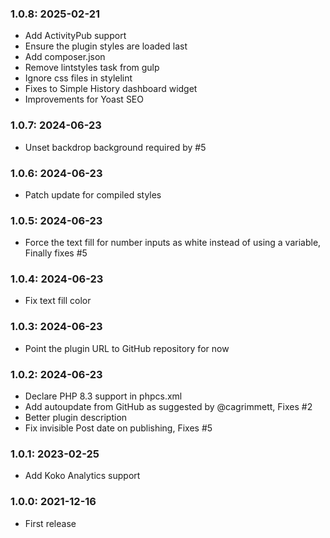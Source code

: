 ### 1.0.8: 2025-02-21

* Add ActivityPub support
* Ensure the plugin styles are loaded last
* Add composer.json
* Remove lintstyles task from gulp
* Ignore css files in stylelint
* Fixes to Simple History dashboard widget
* Improvements for Yoast SEO

### 1.0.7: 2024-06-23

* Unset backdrop background required by #5

### 1.0.6: 2024-06-23

* Patch update for compiled styles

### 1.0.5: 2024-06-23

* Force the text fill for number inputs as white instead of using a variable, Finally fixes #5

### 1.0.4: 2024-06-23

* Fix text fill color

### 1.0.3: 2024-06-23

* Point the plugin URL to GitHub repository for now

### 1.0.2: 2024-06-23

* Declare PHP 8.3 support in phpcs.xml
* Add autoupdate from GitHub as suggested by @cagrimmett, Fixes #2
* Better plugin description
* Fix invisible Post date on publishing, Fixes #5

### 1.0.1: 2023-02-25

* Add Koko Analytics support

### 1.0.0: 2021-12-16

* First release